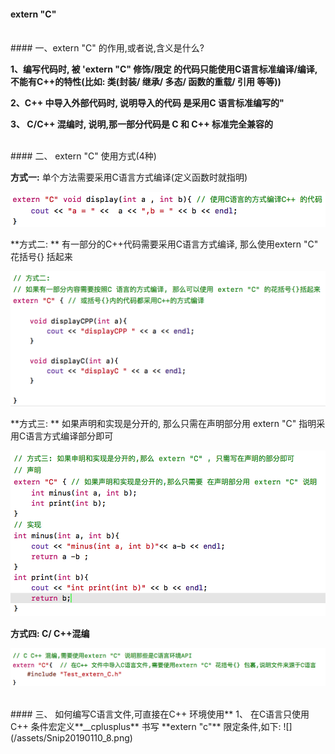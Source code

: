 #### extern "C"


<br>
#### 一、extern "C" 的作用,或者说,含义是什么?

  
**1、编写代码时, 被 'extern "C" 修饰/限定 的代码只能使用C语言标准编译/编译, 不能有C++的特性(比如: 类(封装/ 继承/ 多态/ 函数的重载/ 引用 等等))**

**2、C++ 中导入外部代码时, 说明导入的代码 是采用C 语言标准编写的"**

**3、 C/C++ 混编时, 说明,那一部分代码是 C 和 C++ 标准完全兼容的**






<br>
#### 二、 extern "C" 使用方式(4种)

**方式一:** 
单个方法需要采用C语言方式编译(定义函数时就指明)

![](/assets/Snip20190110_1.png)

**方式二: **
有一部分的C++代码需要采用C语言方式编译, 那么使用extern "C" 花括号{} 括起来

![](/assets/Snip20190110_3.png)

**方式三: **
如果声明和实现是分开的, 那么只需在声明部分用 extern "C" 指明采用C语言方式编译部分即可 

![](/assets/Snip20190110_4.png)

**方式四: C/ C++混编**

![](/assets/Snip20190110_7.png)




<br>
#### 三、 如何编写C语言文件,可直接在C++ 环境使用**
1、 在C语言只使用 C++ 条件宏定义**__cplusplus** 书写 **extern "c"** 限定条件,如下: 
![](/assets/Snip20190110_8.png)







